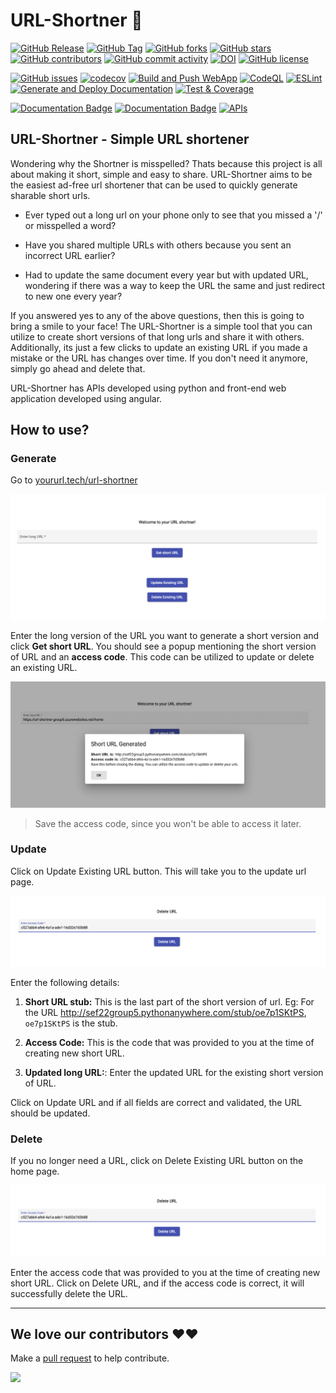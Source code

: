 # URL-Shortner 🔗

[![GitHub Release](https://img.shields.io/github/v/release/CSC510-Group-5/URL-Shortner?style=plastic)](https://github.com/CSC510-Group-5/URL-Shortner/releases)
[![GitHub Tag](https://img.shields.io/github/v/tag/CSC510-Group-5/URL-Shortner?style=plastic)](https://github.com/CSC510-Group-5/URL-Shortner/releases)
[![GitHub forks](https://img.shields.io/github/forks/CSC510-Group-5/URL-Shortner)](https://github.com/CSC510-Group-5/URL-Shortner/network)
[![GitHub stars](https://img.shields.io/github/stars/CSC510-Group-5/URL-Shortner)](https://github.com/CSC510-Group-5/URL-Shortner/stargazers)
[![GitHub contributors](https://img.shields.io/github/contributors/CSC510-Group-5/URL-Shortner)](https://github.com/CSC510-Group-5/URL-Shortner/graphs/contributors)
[![GitHub commit activity](https://img.shields.io/github/commit-activity/m/CSC510-Group-5/URL-Shortner)](https://github.com/CSC510-Group-5/URL-Shortner/graphs/commit-activity)
[![DOI](https://zenodo.org/badge/537949437.svg)](https://zenodo.org/badge/latestdoi/537949437)
[![GitHub license](https://img.shields.io/github/license/CSC510-Group-5/URL-Shortner)](https://github.com/CSC510-Group-5/URL-Shortner/blob/main/LICENSE)

[![GitHub issues](https://img.shields.io/github/issues/CSC510-Group-5/URL-Shortner)](https://github.com/CSC510-Group-5/URL-Shortner/issues)
[![codecov](https://codecov.io/gh/CSC510-Group-5/URL-Shortner/branch/main/graph/badge.svg?token=RPORD3384B)](https://codecov.io/gh/CSC510-Group-5/URL-Shortner)
[![Build and Push WebApp](https://github.com/CSC510-Group-5/URL-Shortner/actions/workflows/build.yml/badge.svg)](https://github.com/CSC510-Group-5/URL-Shortner/actions/workflows/build.yml)
[![CodeQL](https://github.com/CSC510-Group-5/URL-Shortner/actions/workflows/codeql-analysis.yml/badge.svg)](https://github.com/CSC510-Group-5/URL-Shortner/actions/workflows/codeql-analysis.yml)
[![ESLint](https://github.com/CSC510-Group-5/URL-Shortner/actions/workflows/eslint.yml/badge.svg)](https://github.com/CSC510-Group-5/URL-Shortner/actions/workflows/eslint.yml)
[![Generate and Deploy Documentation](https://github.com/CSC510-Group-5/URL-Shortner/actions/workflows/generate-documentation.yml/badge.svg)](https://github.com/CSC510-Group-5/URL-Shortner/actions/workflows/generate-documentation.yml)
[![Test & Coverage](https://github.com/CSC510-Group-5/URL-Shortner/actions/workflows/unit_test.yaml/badge.svg)](https://github.com/CSC510-Group-5/URL-Shortner/actions/workflows/unit_test.yaml)

[![Documentation Badge](https://img.shields.io/badge/API_Documentation-pdoc-blue.svg)](https://lemon-desert-093c6c80f.2.azurestaticapps.net/)
[![Documentation Badge](https://img.shields.io/badge/APP_Documentation-compodoc-blue.svg)](https://victorious-sky-08a81ed0f.2.azurestaticapps.net/)
[![APIs](https://img.shields.io/badge/APIs-postman-orange.svg)](https://www.postman.com/deepmm/workspace/csc510-group-5/collection/2533107-25e62a4e-c150-4277-a4b1-09f84b60c57a?action=share&creator=2533107)

## URL-Shortner - Simple URL shortener

Wondering why the Shortner is misspelled? Thats because this project is all about making it short, simple and easy to share.
URL-Shortner aims to be the easiest ad-free url shortener that can be used to quickly generate sharable short urls.

- Ever typed out a long url on your phone only to see that you missed a '/' or misspelled a word?

- Have you shared multiple URLs with others because you sent an incorrect URL earlier?

- Had to update the same document every year but with updated URL, wondering if there was a way to keep the URL the same and just redirect to new one every year?

If you answered yes to any of the above questions, then this is going to bring a smile to your face!
The URL-Shortner is a simple tool that you can utilize to create short versions of that long urls and share it with others. Additionally, its just a few clicks to update an existing URL if you made a mistake or the URL has changes over time. If you don't need it anymore, simply go ahead and delete that.

URL-Shortner has APIs developed using python and front-end web application developed using angular.

## How to use?

### Generate

Go to [yoururl.tech/url-shortner](https://yoururl.tech/url-shortner)

![URL-Shortner-HomePage](docs/images/URL_Shortner_Home.png)

Enter the long version of the URL you want to generate a short version and click **Get short URL**.
You should see a popup mentioning the short version of URL and an **access code**. This code can be utilized to update or delete an existing URL.

![URL-Generated-Popup](docs/images/URL_Generated_Popup.png)

> Save the access code, since you won't be able to access it later.

### Update

Click on Update Existing URL button. This will take you to the update url page.

![URL-Update](docs/images/URL_Delete.png)

Enter the following details:

1. **Short URL stub:** This is the last part of the short version of url. Eg: For the URL http://sef22group5.pythonanywhere.com/stub/oe7p1SKtPS, `oe7p1SKtPS` is the stub.

2. **Access Code:**  This is the code that was provided to you at the time of creating new short URL.

3. **Updated long URL:**: Enter the updated URL for the existing short version of URL.

Click on Update URL and if all fields are correct and validated, the URL should be updated.

### Delete

If you no longer need a URL, click on Delete Existing URL button on the home page.

![URL-Delete](docs/images/URL_Delete.png)

Enter the access code that was provided to you at the time of creating new short URL. Click on Delete URL, and if the access code is correct, it will successfully delete the URL.

---

## We love our contributors ❤️❤️

Make a [pull request](https://github.com/CSC510-Group-5/URL-Shortner/compare) to help contribute.

<a href="https://github.com/CSC510-Group-5/URL-Shortner/graphs/contributors">
  <img src="https://contrib.rocks/image?repo=CSC510-Group-5/URL-Shortner&columns=24&max=480" />
</a>
